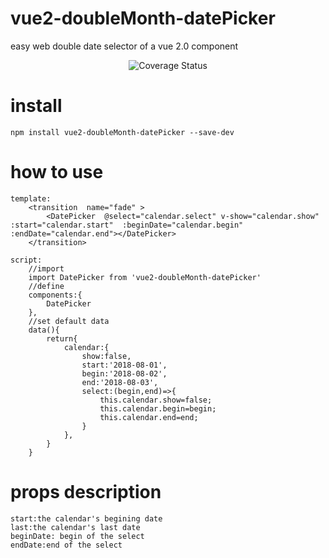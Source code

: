 # vue2-doubleMonth-datePicker
easy web double date selector of a vue 2.0 component
<p align="center">


<img src="https://github.com/leepyng/vue2-doubleMonth-datePicker/blob/master/git/QQ20180629-173252.gif" alt="Coverage Status">


</p>

# install
	
	npm install vue2-doubleMonth-datePicker --save-dev
	

# how to use
	template:
		<transition  name="fade" >
			<DatePicker  @select="calendar.select" v-show="calendar.show" :start="calendar.start"  :beginDate="calendar.begin" :endDate="calendar.end"></DatePicker>
		</transition>
	
	script:
		//import
		import DatePicker from 'vue2-doubleMonth-datePicker'
		//define
		components:{
			DatePicker
		},
		//set default data
		data(){
			return{
				calendar:{
					show:false,
					start:'2018-08-01',
					begin:'2018-08-02',
					end:'2018-08-03',
					select:(begin,end)=>{
						this.calendar.show=false;
						this.calendar.begin=begin;
						this.calendar.end=end;
					}
				},
			}
		}
		
	
# props description
	start:the calendar's begining date
	last:the calendar's last date
	beginDate: begin of the select
	endDate:end of the select
